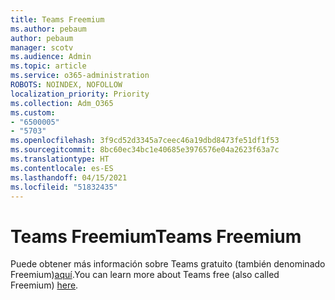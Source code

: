 ```yaml
---
title: Teams Freemium
ms.author: pebaum
author: pebaum
manager: scotv
ms.audience: Admin
ms.topic: article
ms.service: o365-administration
ROBOTS: NOINDEX, NOFOLLOW
localization_priority: Priority
ms.collection: Adm_O365
ms.custom:
- "6500005"
- "5703"
ms.openlocfilehash: 3f9cd52d3345a7ceec46a19dbd8473fe51df1f53
ms.sourcegitcommit: 8bc60ec34bc1e40685e3976576e04a2623f63a7c
ms.translationtype: HT
ms.contentlocale: es-ES
ms.lasthandoff: 04/15/2021
ms.locfileid: "51832435"
---
```

# <a name="teams-freemium"></a><span data-ttu-id="37359-102">Teams Freemium</span><span class="sxs-lookup"><span data-stu-id="37359-102">Teams Freemium</span></span>

<span data-ttu-id="37359-103">Puede obtener más información sobre Teams gratuito (también denominado Freemium)[aquí](https://docs.microsoft.com/alchemyinsights/teams-freemium).</span><span class="sxs-lookup"><span data-stu-id="37359-103">You can learn more about Teams free (also called Freemium) [here](https://docs.microsoft.com/alchemyinsights/teams-freemium).</span></span>
